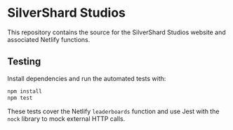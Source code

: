 # SilverShard Studios

This repository contains the source for the SilverShard Studios website and associated Netlify functions.

## Testing

Install dependencies and run the automated tests with:

```bash
npm install
npm test
```

These tests cover the Netlify `leaderboards` function and use Jest with the `nock` library to mock external HTTP calls.
